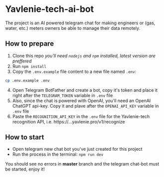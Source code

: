 # Yavlenie-tech-ai-bot

The project is an AI powered telegram chat for making engineers or (gas, water, etc.) meters owners be able to manage their data remotely.

## How to prepare

1. Clone this repo
_you'll need `nodejs` and `npm` installed, latest version are preffered_
2. Run `npm install`
3. Copy the `.env.example` file content to a new file named `.env`:
```Bash
cp .env.example .env
```
4. Open Telegram BotFather and create a bot, copy it's token and place it right after the `TELEGRAM_TOKEN` variable in `.env` file
5. Also, since the chat is powered with OpenAI, you'll need an OpenAI ChatGPT api-key. Copy it and plave after the `OPENAI_API_KEY` variable in `.env` file
6. Paste the `RECOGNITION_API_KEY` in the `.env` file for the Yavlenie-tech recognition API, i.e. https://...yavlenie.pro/v1/recognize

## How to start

- Open telegram new chat bot you've just created for this project
- Run the process in the terminal: `npm run dev`

You should see no errors in **master** branch and the telegram chat-bot must be started, enjoy it!